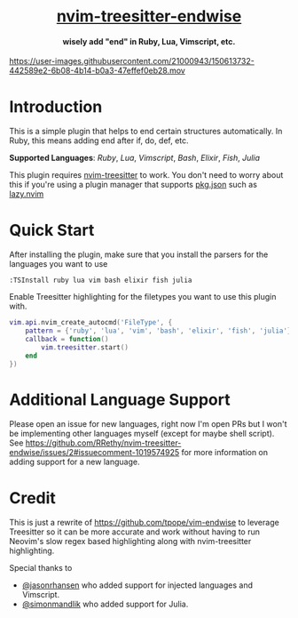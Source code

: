 <h1 align="center">
  <a href="https://github.com/RRethy/nvim-treesitter-endwise">nvim-treesitter-endwise</a>
</h1>

<h4 align="center">wisely add "end" in Ruby, Lua, Vimscript, etc.</h4>

https://user-images.githubusercontent.com/21000943/150613732-442589e2-6b08-4b14-b0a3-47effef0eb28.mov

# Introduction

This is a simple plugin that helps to end certain structures automatically. In Ruby, this means adding end after if, do, def, etc.

<!-- This even works for languages nested inside other, such as Markdown with a Lua code block! -->

**Supported Languages**: *Ruby*, *Lua*, *Vimscript*, *Bash*, *Elixir*, *Fish*, *Julia*

This plugin requires [nvim-treesitter](https://github.com/nvim-treesitter/nvim-treesitter) to work. You don't need to worry about this if you're using a plugin manager that supports [pkg.json](https://github.com/neovim/packspec) such as [lazy.nvim](https://github.com/folke/lazy.nvim)

# Quick Start

After installing the plugin, make sure that you install the parsers for the languages you want to use
```vim
:TSInstall ruby lua vim bash elixir fish julia
```
Enable Treesitter highlighting for the filetypes you want to use this plugin with.

```lua
vim.api.nvim_create_autocmd('FileType', {
    pattern = {'ruby', 'lua', 'vim', 'bash', 'elixir', 'fish', 'julia'},
    callback = function()
        vim.treesitter.start()
    end
})
```

# Additional Language Support

Please open an issue for new languages, right now I'm open PRs but I won't be implementing other languages myself (except for maybe shell script). See https://github.com/RRethy/nvim-treesitter-endwise/issues/2#issuecomment-1019574925 for more information on adding support for a new language.

# Credit

This is just a rewrite of https://github.com/tpope/vim-endwise to leverage Treesitter so it can be more accurate and work without having to run Neovim's slow regex based highlighting along with nvim-treesitter highlighting.

Special thanks to
* [@jasonrhansen](https://www.github.com/jasonrhansen) who added support for injected languages and Vimscript.
* [@simonmandlik](https://www.github.com/simonmandlik) who added support for Julia.

